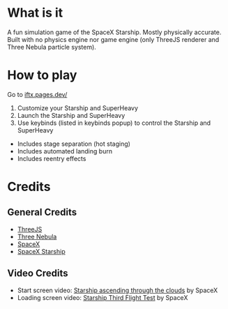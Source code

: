 # What is it

A fun simulation game of the SpaceX Starship. Mostly physically accurate. Built with no physics engine nor game engine (only ThreeJS renderer and Three Nebula particle system).

# How to play

Go to [iftx.pages.dev/](https://iftx.pages.dev/)

1. Customize your Starship and SuperHeavy
2. Launch the Starship and SuperHeavy
3. Use keybinds (listed in keybinds popup) to control the Starship and SuperHeavy
- Includes stage separation (hot staging)
- Includes automated landing burn
- Includes reentry effects

# Credits

## General Credits

- [ThreeJS](https://threejs.org/)
- [Three Nebula](https://three-nebula.org/)
- [SpaceX](https://www.spacex.com/)
- [SpaceX Starship](https://www.spacex.com/vehicles/starship/)

## Video Credits

- Start screen video: [Starship ascending through the clouds](https://twitter.com/SpaceX/status/1768747417716101402) by SpaceX
- Loading screen video: [Starship Third Flight Test](https://www.youtube.com/watch?v=ApMrILhTulI) by SpaceX